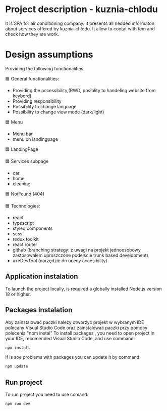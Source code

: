 # Project description  - kuznia-chlodu 

<!-- Deploy projektu można obejrzec pod aderesem: [https://mpawlak92.github.io/muscodeapp/](https://mpawlak92.github.io/muscodeapp/) -->

It is SPA for air conditioning company. It presents all nedded informaton about services offered by kuznia-chlodu. It allow to contat with tem and check how they are work.


# Design assumptions

Providing the following functionalities:

🟦 General functionalities:

- Providing the accessibility,(RWD, posiblity to handeling website from keybord)
- Providing responsibility
- Possibility to change language
- Possibility to change view mode (dark/light)

🟦 Menu 
- Menu bar 
- menu on landingpage

🟦 LandingPage
  
🟦 Services subpage
  - car
  - home
  - cleaning

🟦 NotFound (404)

🟦 Technologies:
- react
- typescript
- styled components
- scss
- redux toolkit
- react router
- github (branching strategy: z uwagi na projekt jednoosobowy zastosowałem uproszczone podejście trunk based development)
- axeDevTool (narzędzie do oceny accesibility)
 
 
## Application instalation

To launch the project locally, is required a globally installed Node.js version 18 or higher.

## Packages instalation

Aby zainstalować paczki należy otworzyć projekt w wybranym IDE polecany Visual Studio Code oraz zainstalować paczki przy pomocy polecenia "npm instal"
To install packages , you need to open project in your IDE, recomended Visual Studio Code, and use command:

```sh
npm install
```
If is soe problems with packages you can update it by command

```sh
npm update
```

## Run project

To run project you need to use comand:

```sh
npm run dev
```

